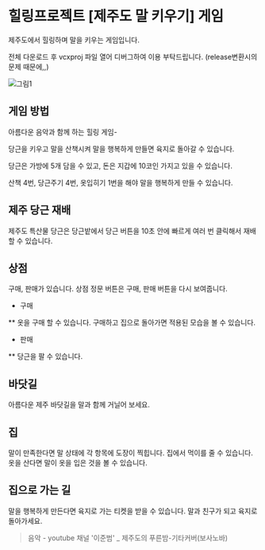 # 힐링프로젝트 [제주도 말 키우기] 게임
제주도에서 힐링하며 말을 키우는 게임입니다.

전체 다운로드 후 vcxproj 파일 열어 디버그하여 이용 부탁드립니다.
(release변환시의 문제 때문에,,)

![그림1](https://user-images.githubusercontent.com/66368593/96397337-54fd7d00-1204-11eb-98c3-5ce3bdc66f67.png)



## 게임 방법 
아름다운 음악과 함께 하는 힐링 게임-

당근을 키우고 말을 산책시켜 말을 행복하게 만들면 육지로 돌아갈 수 있습니다.

당근은 가방에 5개 담을 수 있고, 돈은 지갑에 10코인 가지고 있을 수 있습니다.

산책 4번, 당근주기 4번, 옷입히기 1번을 해야 말을 행복하게 만들 수 있습니다.

## 제주 당근 재배
제주도 특산물 당근은 당근밭에서 당근 버튼을 10초 안에 빠르게 여러 번 클릭해서 재배할 수 있습니다.

## 상점
구매, 판매가 있습니다. 상점 정문 버튼은 구매, 판매 버튼을 다시 보여줍니다.

* 구매

 ** 옷을 구매 할 수 있습니다. 구매하고 집으로 돌아가면 적용된 모습을 볼 수 있습니다.

* 판매

** 당근을 팔 수 있습니다.

## 바닷길 
아름다운 제주 바닷길을 말과 함께 거닐어 보세요.

## 집 
말이 만족한다면 말 상태에 각 항목에 도장이 찍힙니다.
집에서 먹이를 줄 수 있습니다.
옷을 산다면 말이 옷을 입은 것을 볼 수 있습니다.

## 집으로 가는 길
말을 행복하게 만든다면 육지로 가는 티켓을 받을 수 있습니다.
말과 친구가 되고 육지로 돌아가세요.






>음악 - youtube 채널 '이준범' _ 제주도의 푸른밤-기타커버(보사노바)
